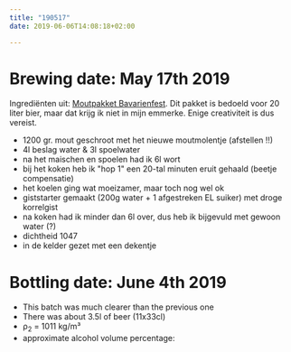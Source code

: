 ```yaml
---
title: "190517"
date: 2019-06-06T14:08:18+02:00

---
```


# Brewing date: May 17th 2019
Ingrediënten uit: [Moutpakket Bavarienfest](https://www.brouwland.com/nl/onze-producten/brouwpakketten/brewferm-moutpakketten/d/moutpakket-brewferm-bavarienfest-vr-20-ltr). Dit pakket is bedoeld voor 20 liter bier, maar dat krijg ik niet in mijn emmerke. Enige creativiteit is dus vereist.

- 1200 gr. mout geschroot met het nieuwe moutmolentje (afstellen !!)
- 4l beslag water & 3l spoelwater
- na het maischen en spoelen had ik 6l wort
- bij het koken heb ik "hop 1" een 20-tal minuten eruit gehaald (beetje compensatie)
- het koelen ging wat moeizamer, maar toch nog wel ok
- giststarter gemaakt (200g water + 1 afgestreken EL suiker) met droge korrelgist
- na koken had ik minder dan 6l over, dus heb ik bijgevuld met gewoon water (?)
- dichtheid 1047
- in de kelder gezet met een dekentje

# Bottling date: June 4th 2019
* This batch was much clearer than the previous one
* There was about 3.5l of beer (11x33cl)
* &rho;<sub>2</sub> = 1011 kg/m³
* approximate alcohol volume percentage: 